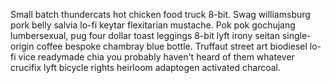 Small batch thundercats hot chicken food truck 8-bit. Swag williamsburg pork belly salvia lo-fi keytar flexitarian mustache. Pok pok gochujang lumbersexual, pug four dollar toast leggings 8-bit lyft irony seitan single-origin coffee bespoke chambray blue bottle. Truffaut street art biodiesel lo-fi vice readymade chia you probably haven't heard of them whatever crucifix lyft bicycle rights heirloom adaptogen activated charcoal.